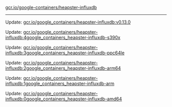 [gcr.io/google-containers/heapster-influxdb](https://hub.docker.com/r/cruse/heapster-influxdb/tags/) 

----
Update: [gcr.io/google_containers/heapster-influxdb:v0.13.0](https://hub.docker.com/r/cruse/heapster-influxdb/tags/)

Update: [gcr.io/google_containers/heapster-influxdb:4google_containers_heapster-influxdb-s390x](https://hub.docker.com/r/cruse/heapster-influxdb/tags/)

Update: [gcr.io/google_containers/heapster-influxdb:3google_containers_heapster-influxdb-ppc64le](https://hub.docker.com/r/cruse/heapster-influxdb/tags/)

Update: [gcr.io/google_containers/heapster-influxdb:2google_containers_heapster-influxdb-arm64](https://hub.docker.com/r/cruse/heapster-influxdb/tags/)

Update: [gcr.io/google_containers/heapster-influxdb:1google_containers_heapster-influxdb-arm](https://hub.docker.com/r/cruse/heapster-influxdb/tags/)

Update: [gcr.io/google_containers/heapster-influxdb:0google_containers_heapster-influxdb-amd64](https://hub.docker.com/r/cruse/heapster-influxdb/tags/)

